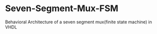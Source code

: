 # Seven-Segment-Mux-FSM
Behavioral Architecture of a seven segment mux(finite state machine) in VHDL 
